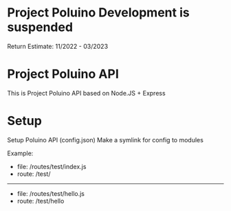 # Project Poluino Development is suspended
Return Estimate: 11/2022 - 03/2023
# Project Poluino API
This is Project Poluino API based on Node.JS + Express

# Setup
Setup Poluino API (config.json)
Make a symlink for config to modules

Example:
* file: /routes/test/index.js
* route: /test/
---
* file: /routes/test/hello.js
* route: /test/hello
